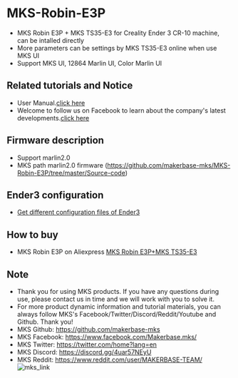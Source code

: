# MKS-Robin-E3P
- MKS Robin E3P + MKS TS35-E3 for Creality Ender 3 CR-10 machine, can be intalled directly
- More parameters can be settings by MKS TS35-E3 online when use MKS UI
- Support MKS UI, 12864 Marlin UI, Color Marlin UI

## Related tutorials and Notice
- User Manual.[click here](https://github.com/makerbase-mks/MKS-Robin-E3P/wiki)
- Welcome to follow us on Facebook to learn about the company's latest developments.[click here](https://www.facebook.com/Makerbase.mks/)

## Firmware description
- Support marlin2.0
- MKS path marlin2.0 firmware (https://github.com/makerbase-mks/MKS-Robin-E3P/tree/master/Source-code)

## Ender3 configuration
- [Get different configuration files of Ender3](https://github.com/makerbase-mks/MKS-Robin-E3P/tree/master/Source-code/config)

## How to buy
- MKS Robin E3P on Aliexpress [MKS Robin E3P+MKS TS35-E3](https://www.aliexpress.com/item/1005001493427134.html)

## Note
- Thank you for using MKS products. If you have any questions during use, please contact us in time and we will work with you to solve it.
- For more product dynamic information and tutorial materials, you can always follow MKS's Facebook/Twitter/Discord/Reddit/Youtube and Github. Thank you!
- MKS Github: https://github.com/makerbase-mks  
- MKS Facebook: https://www.facebook.com/Makerbase.mks/  
- MKS Twitter: https://twitter.com/home?lang=en  
- MKS Discord: https://discord.gg/4uar57NEyU
- MKS Reddit: https://www.reddit.com/user/MAKERBASE-TEAM/ 
![mks_link](https://user-images.githubusercontent.com/12979070/149612530-5544de68-a9a0-4867-a55a-133714d3c82d.png)
